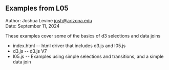 Examples from L05
------------

Author: Joshua Levine [josh@arizona.edu](mailto:josh@arizona.edu)  
Date: September 11, 2024


These examples cover some of the basics of d3 selections and data joins

* index.html -- html driver that includes d3.js and l05.js
* d3.js -- d3.js V7
* l05.js -- Examples using simple selections and transitions, and a simple data join

